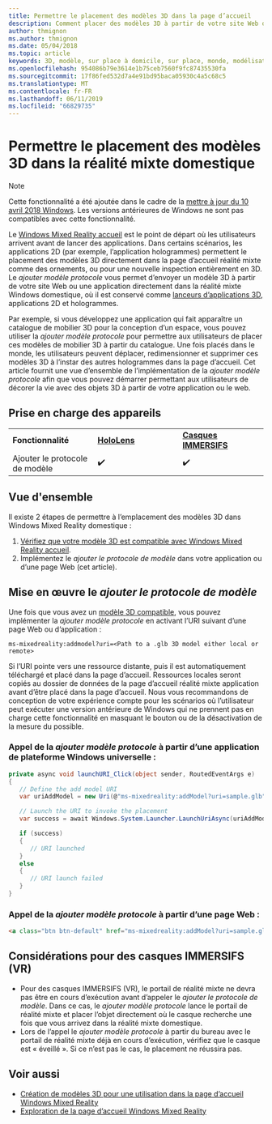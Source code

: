 ```yaml
---
title: Permettre le placement des modèles 3D dans la page d’accueil
description: Comment placer des modèles 3D à partir de votre site Web ou une application dans Windows Mixed Reality domestique
author: thmignon
ms.author: thmignon
ms.date: 05/04/2018
ms.topic: article
keywords: 3D, modèle, sur place à domicile, sur place, monde, modélisation, réalité mixte domestique, web, application
ms.openlocfilehash: 954086b79e3614e1b75ceb7560f9fc87435530fa
ms.sourcegitcommit: 17f86fed532d7a4e91bd95baca05930c4a5c68c5
ms.translationtype: MT
ms.contentlocale: fr-FR
ms.lasthandoff: 06/11/2019
ms.locfileid: "66829735"
---
```

# <a name="enable-placement-of-3d-models-in-the-mixed-reality-home"></a>Permettre le placement des modèles 3D dans la réalité mixte domestique

> [!NOTE]
> Cette fonctionnalité a été ajoutée dans le cadre de la [mettre à jour du 10 avril 2018 Windows](release-notes-april-2018.md). Les versions antérieures de Windows ne sont pas compatibles avec cette fonctionnalité.

Le [Windows Mixed Reality accueil](navigating-the-windows-mixed-reality-home.md) est le point de départ où les utilisateurs arrivent avant de lancer des applications. Dans certains scénarios, les applications 2D (par exemple, l’application hologrammes) permettent le placement des modèles 3D directement dans la page d’accueil réalité mixte comme des ornements, ou pour une nouvelle inspection entièrement en 3D. Le *ajouter modèle protocole* vous permet d’envoyer un modèle 3D à partir de votre site Web ou une application directement dans la réalité mixte Windows domestique, où il est conservé comme [lanceurs d’applications 3D](3d-app-launcher-design-guidance.md), applications 2D et hologrammes. 

Par exemple, si vous développez une application qui fait apparaître un catalogue de mobilier 3D pour la conception d’un espace, vous pouvez utiliser la *ajouter modèle protocole* pour permettre aux utilisateurs de placer ces modèles de mobilier 3D à partir du catalogue. Une fois placés dans le monde, les utilisateurs peuvent déplacer, redimensionner et supprimer ces modèles 3D à l’instar des autres hologrammes dans la page d’accueil. Cet article fournit une vue d’ensemble de l’implémentation de la *ajouter modèle protocole* afin que vous pouvez démarrer permettant aux utilisateurs de décorer la vie avec des objets 3D à partir de votre application ou le web.

## <a name="device-support"></a>Prise en charge des appareils

<table>
    <colgroup>
    <col width="33%" />
    <col width="33%" />
    <col width="33%" />
    </colgroup>
    <tr>
        <td><strong>Fonctionnalité</strong></td>
        <td><a href="hololens-hardware-details.md"><strong>HoloLens</strong></a></td>
        <td><a href="immersive-headset-hardware-details.md"><strong>Casques IMMERSIFS</strong></a></td>
    </tr>
     <tr>
        <td>Ajouter le protocole de modèle</td>
        <td>✔️</td>
        <td>✔️</td>
    </tr>
</table>

## <a name="overview"></a>Vue d'ensemble

Il existe 2 étapes de permettre à l’emplacement des modèles 3D dans Windows Mixed Reality domestique :
1. [Vérifiez que votre modèle 3D est compatible avec Windows Mixed Reality accueil](creating-3d-models-for-use-in-the-windows-mixed-reality-home.md).
2. Implémentez le *ajouter le protocole de modèle* dans votre application ou d’une page Web (cet article).

## <a name="implementing-the-add-model-protocol"></a>Mise en œuvre le *ajouter le protocole de modèle*

Une fois que vous avez un [modèle 3D compatible](creating-3d-models-for-use-in-the-windows-mixed-reality-home.md), vous pouvez implémenter la *ajouter modèle protocole* en activant l’URI suivant d’une page Web ou d’application :

```
ms-mixedreality:addmodel?uri=<Path to a .glb 3D model either local or remote>
```

Si l’URI pointe vers une ressource distante, puis il est automatiquement téléchargé et placé dans la page d’accueil. Ressources locales seront copiés au dossier de données de la page d’accueil réalité mixte application avant d’être placé dans la page d’accueil. Nous vous recommandons de conception de votre expérience compte pour les scénarios où l’utilisateur peut exécuter une version antérieure de Windows qui ne prennent pas en charge cette fonctionnalité en masquant le bouton ou de la désactivation de la mesure du possible. 

### <a name="invoking-the-add-model-protocol-from-a-universal-windows-platform-app"></a>Appel de la *ajouter modèle protocole* à partir d’une application de plateforme Windows universelle :

```C#
private async void launchURI_Click(object sender, RoutedEventArgs e)
{
   // Define the add model URI
   var uriAddModel = new Uri(@"ms-mixedreality:addModel?uri=sample.glb");

   // Launch the URI to invoke the placement
   var success = await Windows.System.Launcher.LaunchUriAsync(uriAddModel);

   if (success)
   {
      // URI launched
   }
   else
   {
      // URI launch failed
   }
}
```

### <a name="invoking-the-add-model-protocol-from-a-webpage"></a>Appel de la *ajouter modèle protocole* à partir d’une page Web :

```html
<a class="btn btn-default" href="ms-mixedreality:addModel?uri=sample.glb"> Place 3D Model </a>
```

## <a name="considerations-for-immersive-vr-headsets"></a>Considérations pour des casques IMMERSIFS (VR)

* Pour des casques IMMERSIFS (VR), le portail de réalité mixte ne devra pas être en cours d’exécution avant d’appeler le *ajouter le protocole de modèle*. Dans ce cas, le *ajouter modèle protocole* lance le portail de réalité mixte et placer l’objet directement où le casque recherche une fois que vous arrivez dans la réalité mixte domestique. 
* Lors de l’appel le *ajouter modèle protocole* à partir du bureau avec le portail de réalité mixte déjà en cours d’exécution, vérifiez que le casque est « éveillé ». Si ce n’est pas le cas, le placement ne réussira pas. 

## <a name="see-also"></a>Voir aussi

* [Création de modèles 3D pour une utilisation dans la page d’accueil Windows Mixed Reality](creating-3d-models-for-use-in-the-windows-mixed-reality-home.md)
* [Exploration de la page d’accueil Windows Mixed Reality](navigating-the-windows-mixed-reality-home.md)
